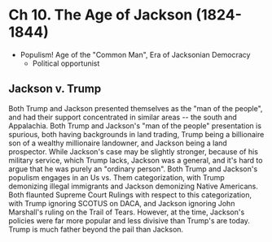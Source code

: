 # Ch 10. The Age of Jackson (1824-1844)

* Populism! Age of the "Common Man", Era of Jacksonian Democracy
    - Political opportunist

## Jackson v. Trump
Both Trump and Jackson presented themselves as the "man of the people", and had their support concentrated in similar areas -- the south and Appalachia. Both Trump and Jackson's "man of the people" presentation is spurious, both having backgrounds in land trading, Trump being a billionaire son of a wealthy millionaire landowner, and Jackson being a land prospector. While Jackson's case may be slightly stronger, because of his military service, which Trump lacks, Jackson was a general, and it's hard to argue that he was purely an "ordinary person". Both Trump and Jackson's populism engages in an Us vs. Them categorization, with Trump demonizing illegal immigrants and Jackson demonizing Native Americans. Both flaunted Supreme Court Rulings with respect to this categorization, with Trump ignoring SCOTUS on DACA, and Jackson ignoring John Marshall's ruling on the Trail of Tears. However, at the time, Jackson's policies were far more popular and less divisive than Trump's are today. Trump is much father beyond the pail than Jackson. 
